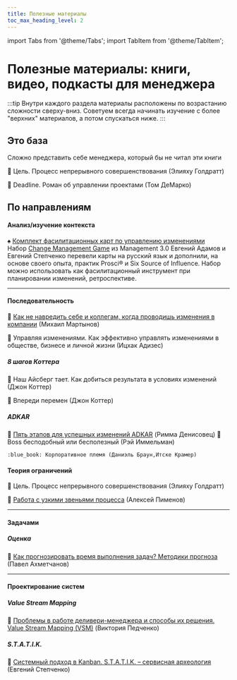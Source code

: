 ```yaml
---
title: Полезные материалы
toc_max_heading_level: 2
---
```


import Tabs from '@theme/Tabs';
import TabItem from '@theme/TabItem';

# Полезные материалы: книги, видео, подкасты для менеджера

:::tip
Внутри каждого раздела материалы расположены по возрастанию сложности сверху-вниз. Советуем всегда начинать изучение с более "верхних" материалов, а потом спускаться ниже.
:::

## Это база
Сложно представить себе менеджера, который бы не читал эти книги

:closed_book: Цель. Процесс непрерывного совершенствования (Элияху Голдратт)

:closed_book: Deadline. Роман об управлении проектами (Том ДеМарко)

## По направлениям

<Tabs>
  <TabItem value="change" label="Управление изменениями" default>

#### Анализ/изучение контекста
:spades: [Комплект фасилитационных карт по управлению изменениями](https://l.tinkoff.ru/yad_dm)  
Набор [Change Management Game](https://management30.com/practice/change-management-game/) из Management 3.0 Евгений Адамов и Евгений Степченко перевели карты на русский язык и дополнили, на основе своего опыта, практик Prosci:registered: и Six Source of Influence.
Набор можно использовать как фасилитационный инструмент при планировании изменений, ретроспективе.

---

#### Последовательность
:movie_camera: [Как не навредить себе и коллегам, когда проводишь изменения в компании](https://youtu.be/lrri_EcgeZ4) (Михаил Мартынов)

:blue_book: Управляя изменениями. Как эффективно управлять изменениями в обществе, бизнесе и личной жизни (Ицхак Адизес)

##### 8 шагов Коттера
:blue_book: Наш Айсберг тает. Как добиться результата в условиях изменений (Джон Коттер)

:blue_book: Впереди перемен (Джон Коттер)

##### ADKAR
:movie_camera: [Пять этапов для успешных изменений ADKAR](https://youtu.be/Jd-vYeL3Kb4) (Римма Денисовец)
  </TabItem>
  <TabItem value="groups" label="Управление группами">
    :blue_book: Boss бесподобный или бесполезный (Рэй Иммельман)

    :blue_book: Корпоративное племя (Даниэль Браун,Итске Крамер)
  </TabItem>
  <TabItem value="job" label="Управление работой">

#### Теория ограничений
:blue_book: Цель. Процесс непрерывного совершенствования (Элияху Голдратт)

:movie_camera: [Работа с узкими звеньями процесса](https://youtu.be/eKNWH29NKs0) (Алексей Пименов)

---

#### Задачами
##### Оценка
:movie_camera: [Как прогнозировать время выполнения задач? Методики прогноза](https://youtu.be/cw1U5XXXuiI) (Павел Ахметчанов)

---

#### Проектирование систем
##### Valuе Stream Mapping
:movie_camera: [Проблемы в работе деливери-менеджера и способы их решения. Valuе Stream Mapping (VSM)](https://youtu.be/5YARzGJcDHg) (Виктория Педченко)

##### S.T.A.T.I.K.
:movie_camera: [Системный подход в Kanban. S.T.A.T.I.K. – сервисная археология](https://youtu.be/uI5D00zav58) (Евгений Степченко)
  </TabItem>
</Tabs>